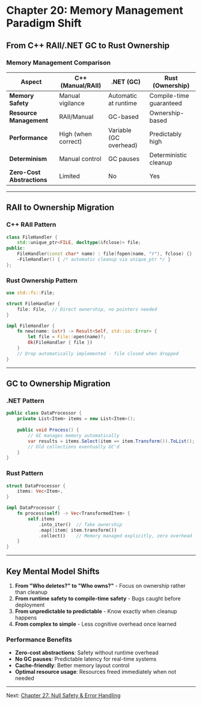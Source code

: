 # Chapter 20: Memory Management Paradigm Shift
## From C++ RAII/.NET GC to Rust Ownership

### Memory Management Comparison

| Aspect | C++ (Manual/RAII) | .NET (GC) | Rust (Ownership) |
|--------|-------------------|-----------|------------------|
| **Memory Safety** | Manual vigilance | Automatic at runtime | Compile-time guaranteed |
| **Resource Management** | RAII/Manual | GC-based | Ownership-based |
| **Performance** | High (when correct) | Variable (GC overhead) | Predictably high |
| **Determinism** | Manual control | GC pauses | Deterministic cleanup |
| **Zero-Cost Abstractions** | Limited | No | Yes |

---


## RAII to Ownership Migration

### C++ RAII Pattern
```cpp
class FileHandler {
    std::unique_ptr<FILE, decltype(&fclose)> file;
public:
    FileHandler(const char* name) : file(fopen(name, "r"), fclose) {}
    ~FileHandler() { /* automatic cleanup via unique_ptr */ }
};
```

### Rust Ownership Pattern
```rust
use std::fs::File;

struct FileHandler {
    file: File,  // Direct ownership, no pointers needed
}

impl FileHandler {
    fn new(name: &str) -> Result<Self, std::io::Error> {
        let file = File::open(name)?;
        Ok(FileHandler { file })
    }
    // Drop automatically implemented - file closed when dropped
}
```

---

## GC to Ownership Migration

### .NET Pattern
```csharp
public class DataProcessor {
    private List<Item> items = new List<Item>();
    
    public void Process() {
        // GC manages memory automatically
        var results = items.Select(item => item.Transform()).ToList();
        // Old collections eventually GC'd
    }
}
```

### Rust Pattern
```rust
struct DataProcessor {
    items: Vec<Item>,
}

impl DataProcessor {
    fn process(self) -> Vec<TransformedItem> {
        self.items
            .into_iter()  // Take ownership
            .map(|item| item.transform())
            .collect()    // Memory managed explicitly, zero overhead
    }
}
```

---

## Key Mental Model Shifts

1. **From "Who deletes?" to "Who owns?"** - Focus on ownership rather than cleanup
2. **From runtime safety to compile-time safety** - Bugs caught before deployment
3. **From unpredictable to predictable** - Know exactly when cleanup happens
4. **From complex to simple** - Less cognitive overhead once learned

### Performance Benefits
- **Zero-cost abstractions**: Safety without runtime overhead
- **No GC pauses**: Predictable latency for real-time systems
- **Cache-friendly**: Better memory layout control
- **Optimal resource usage**: Resources freed immediately when not needed

---

Next: [Chapter 27: Null Safety & Error Handling](./27_null_safety.md)
